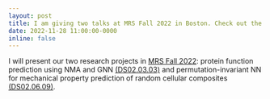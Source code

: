 ```yaml
---
layout: post
title: I am giving two talks at MRS Fall 2022 in Boston. Check out the abstracts in the link for details!
date: 2022-11-28 11:00:00-0000
inline: false
---
```


I will present our two research projects in [MRS Fall 2022](https://www.mrs.org/meetings-events/fall-meetings-exhibits/2022-mrs-fall-meeting): protein function prediction using NMA and GNN [(DS02.03.03)](https://www.mrs.org/meetings-events/fall-meetings-exhibits/2022-mrs-fall-meeting/symposium-sessions/presentations/detail/2022_mrs_fall_meeting/3779115-202211280715) and permutation-invariant NN for mechanical property prediction of random cellular composites [(DS02.06.09)](https://www.mrs.org/meetings-events/fall-meetings-exhibits/2022-mrs-fall-meeting/symposium-sessions/presentations/detail/2022_mrs_fall_meeting/3779416-202211300345). 

